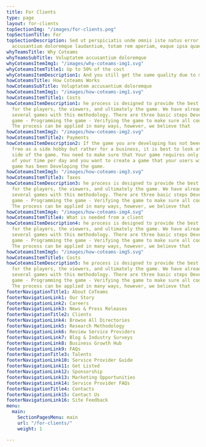 ```yaml
---
title: For Clients
type: page
layout: for-clients
topSectionImg: "/images/for-clients.png"
topSectionTitle: For
topSectionDescription: Sed ut perspiciatis unde omnis iste natus error sit voluptatem
  accusantium doloremque laudantium, totam rem aperiam, eaque ipsa quae
whyTeamsTitle: Why Coteams
whyTeamsSubTitle: Voluptatem accusantium doloremque
whyCoteamsItemImg1: "/images/why-coteams-img1.svg"
whyCoteamsItemTitle1: Up to 50% of the cost
whyCoteamsItemDescription1: And you still get the same quality due to minimized overheads.
howCoteamsTitle: How Coteams Works
howCoteamsSubTitle: Voluptatem accusantium doloremque
howCoteamsItemImg1: "/images/how-coteams-img1.svg"
howCoteamsItemTitle1: Costs
howCoteamsItemDescription1: he process is designed to provide the best experience
  for the players, the viewers, and ultimately the game. We have already developed
  several games with this methodology. There are three basic steps Developing the
  game - Programming the game - Verifying the game to make sure all code is working.
  The process can be applied in many ways, however, we believe that
howCoteamsItemImg2: "/images/how-coteams-img2.svg"
howCoteamsItemTitle2: Payments
howCoteamsItemDescription2: If the game you are developing has not been created for
  free as a side hobby but rather for a business, it is best to look at the business
  side of the game. You need to make sure that Your game requires only 30 – 60 minutes
  of your time per day and you want to create a game that your users will love. Your
  game has been Developing the game.
howCoteamsItemImg3: "/images/how-coteams-img3.svg"
howCoteamsItemTitle3: Taxes
howCoteamsItemDescription3: he process is designed to provide the best experience
  for the players, the viewers, and ultimately the game. We have already developed
  several games with this methodology. There are three basic steps Developing the
  game - Programming the game - Verifying the game to make sure all code is working.
  The process can be applied in many ways, however, we believe that
howCoteamsItemImg4: "/images/how-coteams-img4.svg"
howCoteamsItemTitle4: What is needed from a client
howCoteamsItemDescription4: he process is designed to provide the best experience
  for the players, the viewers, and ultimately the game. We have already developed
  several games with this methodology. There are three basic steps Developing the
  game - Programming the game - Verifying the game to make sure all code is working.
  The process can be applied in many ways, however, we believe that
howCoteamsItemImg5: "/images/how-coteams-img5.svg"
howCoteamsItemTitle5: Costs
howCoteamsItemDescription5: he process is designed to provide the best experience
  for the players, the viewers, and ultimately the game. We have already developed
  several games with this methodology. There are three basic steps Developing the
  game - Programming the game - Verifying the game to make sure all code is working.
  The process can be applied in many ways, however, we believe that
footerNavigationTitle1: About CoTeams
footerNavigationLink1: Our Story
footerNavigationLink2: Careers
footerNavigationLink3: News & Press Releases
footerNavigationTitle2: Clients
footerNavigationLink4: Browse All Directories
footerNavigationLink5: Research Methodology
footerNavigationLink6: Review Service Providers
footerNavigationLink7: Blog & Industry Surveys
footerNavigationLink8: Business Growth Hub
footerNavigationLink9: FAQs
footerNavigationTitle3: Talents
footerNavigationLink10: Service Provider Guide
footerNavigationLink11: Get Listed
footerNavigationLink12: Sponsorship
footerNavigationLink13: Marketing Opportunities
footerNavigationLink14: Service Provider FAQs
footerNavigationTitle4: Contacts
footerNavigationLink15: Contact Us
footerNavigationLink16: Site Feedback
menu:
  main:
    SectionPagesMenu: main
    url: "/for-clients/"
    weight: 1

---
```

